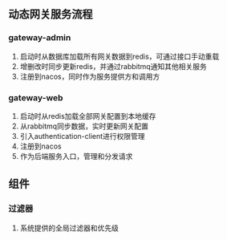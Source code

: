 动态网关服务流程
--------

### gateway-admin
1. 启动时从数据库加载所有网关数据到redis，可通过接口手动重载
2. 增删改时同步更新redis，并通过rabbitmq通知其他相关服务
3. 注册到nacos，同时作为服务提供方和调用方

### gateway-web
1. 启动时从redis加载全部网关配置到本地缓存
2. 从rabbitmq同步数据，实时更新网关配置
3. 引入authentication-client进行权限管理
4. 注册到nacos
5. 作为后端服务入口，管理和分发请求

## 组件

### 过滤器
1. 系统提供的全局过滤器和优先级
